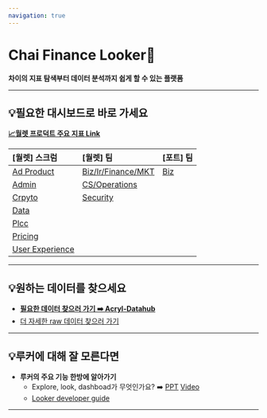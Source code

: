 ```yaml
---
navigation: true
---
```


# Chai Finance Looker🚀

**차이의 지표 탐색부터 데이터 분석까지 쉽게 할 수 있는 플랫폼**


----
## 💡필요한 대시보드로 바로 가세요

[**📈월렛 프로덕트 주요 지표 Link**](https://chaifinance.cloud.looker.com/dashboards/224)

[월렛] 스크럼                                                         |[월렛] 팀                                                             |[포트] 팀                                                              |
:---------------------------------------------------------------------|:---------------------------------------------------------------------|:---------------------------------------------------------------------|
 [Ad Product](https://chaifinance.cloud.looker.com/folders/122)       |[Biz/Ir/Finance/MKT](https://chaifinance.cloud.looker.com/folders/127)|[Biz](https://chaifinance.cloud.looker.com/folders/141)               |
 [Admin](https://chaifinance.cloud.looker.com/folders/124)            |[CS/Operations](https://chaifinance.cloud.looker.com/folders/128)     |
 [Crpyto](https://chaifinance.cloud.looker.com/folders/123)           |[Security](https://chaifinance.cloud.looker.com/folders/126)          |
 [Data](https://chaifinance.cloud.looker.com/folders/119)             |                                                                      |
 [Plcc](https://chaifinance.cloud.looker.com/folders/116)             |                                                                      |
 [Pricing](https://chaifinance.cloud.looker.com/folders/121)          |                                                                      |
 [User Experience](https://chaifinance.cloud.looker.com/folders/120)  |                                                                      |


----
## 💡원하는 데이터를 찾으세요

* [**필요한 데이터 찾으러 가기 ➡️ Acryl-Datahub**](https://chai.acryl.io/search?filter_platform=urn%3Ali%3AdataPlatform%3Alooker&filter_tags=urn%3Ali%3Atag%3AActive&filter_typeNames=explore&page=2&query=)
* [더 자세한 raw 데이터 찾으러 가기](https://chai.acryl.io/search?filter_platform=urn:li:dataPlatform:redshift)


----
## 💡루커에 대해 잘 모른다면
* **루커의 주요 기능 한방에 알아가기**
  * Explore, look, dashboad가 무엇인가요? ➡️ [PPT](https://docs.google.com/presentation/d/1p85_zMsBvOea6IRPtDRCQKvXIzQx1K8Qh2tko-G7T8g/edit#slide=id.p)  [Video](https://docs.google.com/presentation/d/1p85_zMsBvOea6IRPtDRCQKvXIzQx1K8Qh2tko-G7T8g/edit#slide=id.p)
  * [Looker developer guide](https://www.notion.so/chaifinance/Looker-Developer-Guidance-e9a95ee755cf4a7292873847aff188d0)

----
